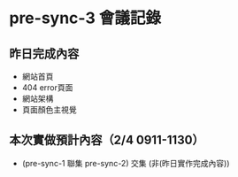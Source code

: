 # pre-sync-3 會議記錄

## 昨日完成內容
- 網站首頁
- 404 error頁面
- 網站架構
- 頁面顏色主視覺
## 本次實做預計內容（2/4 0911-1130）
- (pre-sync-1 聯集 pre-sync-2) 交集 (非(昨日實作完成內容))
